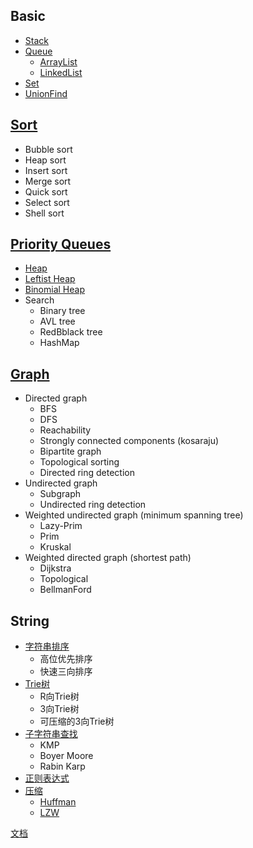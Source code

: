 ## Basic
  * [Stack](https://github.com/howz97/algorithm/tree/master/stack)
  * [Queue](https://github.com/howz97/algorithm/tree/master/queue)
    * [ArrayList](https://github.com/howz97/algorithm/blob/master/queue/slice.go)
    * [LinkedList](https://github.com/howz97/algorithm/blob/master/queue/linked.go)
  * [Set]()
  * [UnionFind]()
## [Sort](https://github.com/howz97/algorithm/tree/master/sort)
  * Bubble sort
  * Heap sort
  * Insert sort
  * Merge sort
  * Quick sort
  * Select sort
  * Shell sort
## [Priority Queues](https://github.com/howz97/algorithm/tree/master/pq)
  * [Heap](https://github.com/howz97/algorithm/tree/master/pq/heap)
  * [Leftist Heap](https://github.com/howz97/algorithm/tree/master/pq/leftist)
  * [Binomial Heap](https://github.com/howz97/algorithm/tree/master/pq/binomial)
* Search
  * Binary tree
  * AVL tree
  * RedBblack tree
  * HashMap
## [Graph](https://pkg.go.dev/github.com/howz97/algorithm/graphs)
  * Directed graph
    * BFS
    * DFS
    * Reachability
    * Strongly connected components (kosaraju)
    * Bipartite graph
    * Topological sorting
    * Directed ring detection
  * Undirected graph
    * Subgraph
    * Undirected ring detection
  * Weighted undirected graph (minimum spanning tree)
    * Lazy-Prim
    * Prim
    * Kruskal
  * Weighted directed graph (shortest path)
    * Dijkstra
    * Topological
    * BellmanFord
## String
  * [字符串排序](https://github.com/howz97/algorithm/tree/master/sort)
    * 高位优先排序
    * 快速三向排序
  * [Trie树](https://github.com/howz97/algorithm/tree/master/trie)
    * R向Trie树
    * 3向Trie树
    * 可压缩的3向Trie树
  * [子字符串查找](https://github.com/howz97/algorithm/tree/master/strings)
    * KMP
    * Boyer Moore
    * Rabin Karp
  * [正则表达式](https://github.com/howz97/algorithm/tree/master/regexp)
  * [压缩](https://github.com/howz97/algorithm/tree/master/compress)
    * [Huffman](https://github.com/howz97/algorithm/tree/master/compress/huffman)
    * [LZW](https://github.com/howz97/algorithm/tree/master/compress/lzw)

[文档](https://pkg.go.dev/github.com/howz97/algorithm)